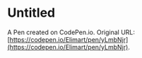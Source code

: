 # Untitled

A Pen created on CodePen.io. Original URL: [https://codepen.io/Elimart/pen/yLmbNjr](https://codepen.io/Elimart/pen/yLmbNjr).

